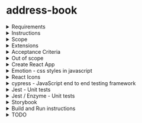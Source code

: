 # address-book

<details><summary>Requirements</summary>

You have been asked to develop an address book that allows a user to store (between
successive runs of the program) the name and phone numbers of their friends, with the
following functionality:

- To be able to display the list of friends and their corresponding phone numbers sorted
  by their name.
- Given another address book that may or may not contain the same friends, display the
  list of friends that are unique to each address book (the union of all the relative
  complements). For example given:

```js
Book1 = { "Bob", "Mary", "Jane" }
Book2 = { "Mary", "John", "Jane" }
```

The friends that are unique to each address book are:

```js
Book1 \ Book2 = { "Bob", "John" }
```

</details>

<details><summary>Instructions</summary>

- Develop the system in Java or Node.js
- High quality solution, well annotated and include tests.
- Persist information and you don't have to use a database.
- The simplest solution is often the best.
- The application must run and be easily built from source.
  </details>

<details><summary>Scope</summary>

- React frontend
  - Create an address book
    - Address Books (+)
      - address book1 (`\/`) (-)
      - address book2 (`/\`) (+)
        - Mary 0423 122 123 (edit) (-)
        - John 0432 123 132
        - Jane 0432 442 842
      - Unique Entries from book1 and book2 (\/)
  - Add an entry to the address book (name, phone number)
  - List address book entries sorted by name
  - Display unique names for any two Address books
- Java backend
  - Create and Address book
  - Add an entry to the address book
  - Get a list of address books
  - Get a list of entries an address book
    </details>

<details><summary>Extensions</summary>

- [cypress - JavaScript end to end testing framework](https://www.cypress.io)
- [storybooks - playground for UI components](https://storybook.js.org/)
  </details>

<details><summary>Acceptance Criteria</summary>
</details>

<details><summary>Out of scope</summary>

- React frontend
  - Login / Logout User
- Java backend
  - User authentication

</details>

<details><summary>Create React App</summary>

```bash
create-react-app --version
npm uninstall -g create-react-app
npx create-react-app --version
npx create-react-app react-ts-app --typescript
cd react-ts-app
npm install --save typescript @types/node @types/react @types/react-dom @types/jest
npm run start
```

- Reference: [Create React App - Adding TypeScript](https://create-react-app.dev/docs/adding-typescript)

</details>

<details><summary>Emotion - css styles in javascript</summary>

```bash
npm i @emotion/styled @emotion/core
```

- Reference: [React Emotion - Introduction](https://emotion.sh/docs/introduction)

</details>

<details><summary>React Icons</summary>

```bash
npm i -D react-icons
```

Reference: [React Icons](https://react-icons.netlify.com/)

</details>

<details><summary>cypress - JavaScript end to end testing framework</summary>

- installation

```bash
npm i -D cypress
```

- Running the functional tests

```
npm run start
npm run cypress:open
```

</details>

<details><summary>Jest - Unit tests</summary>

```
npm run test -- --coverage
```

</details>

<details><summary>Jest / Enzyme - Unit tests</summary>

```bash
npm install --save enzyme enzyme-adapter-react-16 react-test-renderer
```

- src/setupTests.js

```js
import { configure } from "enzyme";
import Adapter from "enzyme-adapter-react-16";
configure({ adapter: new Adapter() });
```

- If you eject make sure package.json has the following rule.

```js
"jest": {
  "setupTestFrameworkScriptFile": "<rootDir>/src/setupTests.js"
 }
```

References:

- [Running Tests](https://create-react-app.dev/docs/running-tests/)
- [Configuring Jest and Enzyme in Create React App on Typescript](https://thetrevorharmon.com/blog/configuring-jest-and-enzyme-in-create-react-app-on-typescript)

</details>

<details><summary>Storybook </summary>

- Installing storybook

```bash
npx -p @storybook/cli sb init
```

- Run storybook

```bash
npm run storybook
```

References:
- [Storybook Quick Start Guide](https://storybook.js.org/docs/guides/quick-start-guide/)
- [Storybook TypeScript configuration](https://storybook.js.org/docs/configurations/typescript-config/)

</details>

<details><summary>Build and Run instructions</summary>

- After cloning the reposition.
- Assume you have nvm installed

```bash
cd react-ts-app
nvm install 12.13.0
nvm use
npm i
npm run start
```

</details>

<details><summary>TODO</summary>

- Add Java backend
- Add new address book entries
- Ensure names is unique within an Address Book.

</details>
